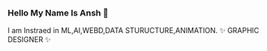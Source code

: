 ### Hello My Name Is Ansh 👋


I am Instraed in ML,AI,WEBD,DATA STURUCTURE,ANIMATION.
✨ GRAPHIC DESIGNER ✨


